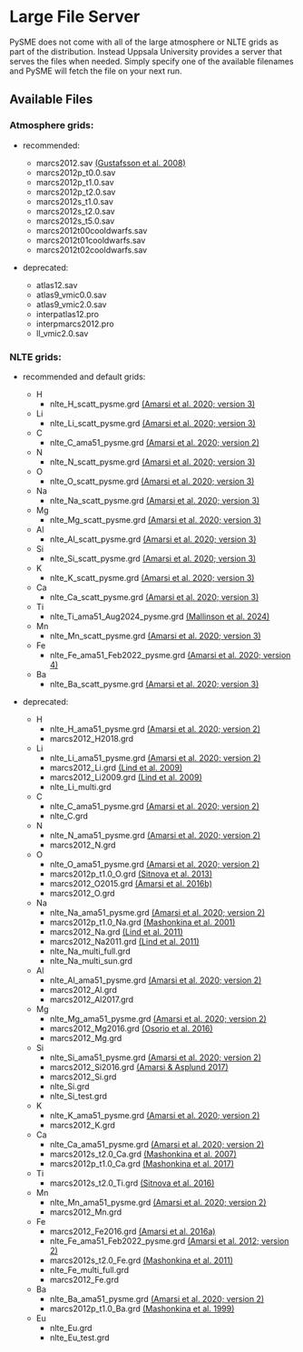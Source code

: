 # Large File Server

PySME does not come with all of the large atmosphere or NLTE grids
as part of the distribution. Instead Uppsala University provides
a server that serves the files when needed. Simply specify one of
the available filenames and PySME will fetch the file on your next run.

## Available Files

### Atmosphere grids:

- recommended:
  - marcs2012.sav [(Gustafsson et al. 2008)](https://ui.adsabs.harvard.edu/abs/2008A%26A...486..951G)
  - marcs2012p_t0.0.sav
  - marcs2012p_t1.0.sav
  - marcs2012p_t2.0.sav
  - marcs2012s_t1.0.sav
  - marcs2012s_t2.0.sav
  - marcs2012s_t5.0.sav
  - marcs2012t00cooldwarfs.sav
  - marcs2012t01cooldwarfs.sav
  - marcs2012t02cooldwarfs.sav

- deprecated:
  - atlas12.sav
  - atlas9_vmic0.0.sav
  - atlas9_vmic2.0.sav
  - interpatlas12.pro
  - interpmarcs2012.pro
  - ll_vmic2.0.sav

### NLTE grids:

- recommended and default grids:
  - H
    - nlte_H_scatt_pysme.grd [(Amarsi et al. 2020; version 3)](https://ui.adsabs.harvard.edu/abs/2020A%26A...642A..62A)
  - Li
    - nlte_Li_scatt_pysme.grd [(Amarsi et al. 2020; version 3)](https://ui.adsabs.harvard.edu/abs/2020A%26A...642A..62A)
  - C
    - nlte_C_ama51_pysme.grd [(Amarsi et al. 2020; version 2)](https://ui.adsabs.harvard.edu/abs/2020A%26A...642A..62A)
  - N
    - nlte_N_scatt_pysme.grd [(Amarsi et al. 2020; version 3)](https://ui.adsabs.harvard.edu/abs/2020A%26A...642A..62A)
  - O
    - nlte_O_scatt_pysme.grd [(Amarsi et al. 2020; version 3)](https://ui.adsabs.harvard.edu/abs/2020A%26A...642A..62A)
  - Na
    - nlte_Na_scatt_pysme.grd [(Amarsi et al. 2020; version 3)](https://ui.adsabs.harvard.edu/abs/2020A%26A...642A..62A)
  - Mg
    - nlte_Mg_scatt_pysme.grd [(Amarsi et al. 2020; version 3)](https://ui.adsabs.harvard.edu/abs/2020A%26A...642A..62A)
  - Al
    - nlte_Al_scatt_pysme.grd [(Amarsi et al. 2020; version 3)](https://ui.adsabs.harvard.edu/abs/2020A%26A...642A..62A)
  - Si
    - nlte_Si_scatt_pysme.grd [(Amarsi et al. 2020; version 3)](https://ui.adsabs.harvard.edu/abs/2020A%26A...642A..62A)
  - K
    - nlte_K_scatt_pysme.grd [(Amarsi et al. 2020; version 3)](https://ui.adsabs.harvard.edu/abs/2020A%26A...642A..62A)
  - Ca
    - nlte_Ca_scatt_pysme.grd [(Amarsi et al. 2020; version 3)](https://ui.adsabs.harvard.edu/abs/2020A%26A...642A..62A)
  - Ti 
    - nlte_Ti_ama51_Aug2024_pysme.grd [(Mallinson et al. 2024)](https://ui.adsabs.harvard.edu/abs/2024A%26A...687A...5M/)
  - Mn
    - nlte_Mn_scatt_pysme.grd [(Amarsi et al. 2020; version 3)](https://ui.adsabs.harvard.edu/abs/2020A%26A...642A..62A)
  - Fe
    - nlte_Fe_ama51_Feb2022_pysme.grd [(Amarsi et al. 2020; version 4)](https://ui.adsabs.harvard.edu/abs/2020A%26A...642A..62A)
  - Ba
    - nlte_Ba_scatt_pysme.grd [(Amarsi et al. 2020; version 3)](https://ui.adsabs.harvard.edu/abs/2020A%26A...642A..62A)

- deprecated:
  - H 
    - nlte_H_ama51_pysme.grd [(Amarsi et al. 2020; version 2)](https://ui.adsabs.harvard.edu/abs/2020A%26A...642A..62A)
    - marcs2012_H2018.grd
  - Li
    - nlte_Li_ama51_pysme.grd [(Amarsi et al. 2020; version 2)](https://ui.adsabs.harvard.edu/abs/2020A%26A...642A..62A)
    - marcs2012_Li.grd [(Lind et al. 2009)](https://ui.adsabs.harvard.edu/abs/2009A%26A...503..541L)
    - marcs2012_Li2009.grd [(Lind et al. 2009)](https://ui.adsabs.harvard.edu/abs/2009A%26A...503..541L)
    - nlte_Li_multi.grd
  - C
    - nlte_C_ama51_pysme.grd [(Amarsi et al. 2020; version 2)](https://ui.adsabs.harvard.edu/abs/2020A%26A...642A..62A)
    - nlte_C.grd
  - N 
    - nlte_N_ama51_pysme.grd [(Amarsi et al. 2020; version 2)](https://ui.adsabs.harvard.edu/abs/2020A%26A...642A..62A)
    - marcs2012_N.grd
  - O
    - nlte_O_ama51_pysme.grd  [(Amarsi et al. 2020; version 2)](https://ui.adsabs.harvard.edu/abs/2020A%26A...642A..62A)
    - marcs2012p_t1.0_O.grd [(Sitnova et al. 2013)](https://ui.adsabs.harvard.edu/abs/2013AstL...39..126S)
    - marcs2012_O2015.grd [(Amarsi et al. 2016b)](https://ui.adsabs.harvard.edu/abs/2016MNRAS.455.3735A)
    - marcs2012_O.grd
  - Na
    - nlte_Na_ama51_pysme.grd  [(Amarsi et al. 2020; version 2)](https://ui.adsabs.harvard.edu/abs/2020A%26A...642A..62A)
    - marcs2012p_t1.0_Na.grd [(Mashonkina et al. 2001)](https://ui.adsabs.harvard.edu/abs/2000ARep...44..790M)
    - marcs2012_Na.grd [(Lind et al. 2011)](https://ui.adsabs.harvard.edu/abs/2011A%26A...528A.103L)
    - marcs2012_Na2011.grd [(Lind et al. 2011)](https://ui.adsabs.harvard.edu/abs/2011A%26A...528A.103L)
    - nlte_Na_multi_full.grd
    - nlte_Na_multi_sun.grd
  - Al 
    - nlte_Al_ama51_pysme.grd [(Amarsi et al. 2020; version 2)](https://ui.adsabs.harvard.edu/abs/2020A%26A...642A..62A)
    - marcs2012_Al.grd
    - marcs2012_Al2017.grd
  - Mg
    - nlte_Mg_ama51_pysme.grd  [(Amarsi et al. 2020; version 2)](https://ui.adsabs.harvard.edu/abs/2020A%26A...642A..62A)
    - marcs2012_Mg2016.grd [(Osorio et al. 2016)](https://ui.adsabs.harvard.edu/abs/2016A%26A...586A.120O)
    - marcs2012_Mg.grd
  - Si
    - nlte_Si_ama51_pysme.grd [(Amarsi et al. 2020; version 2)](https://ui.adsabs.harvard.edu/abs/2020A%26A...642A..62A)
    - marcs2012_Si2016.grd [(Amarsi & Asplund 2017)](https://ui.adsabs.harvard.edu/abs/2017MNRAS.464..264A)
    - marcs2012_Si.grd
    - nlte_Si.grd
    - nlte_Si_test.grd
  - K
    - nlte_K_ama51_pysme.grd [(Amarsi et al. 2020; version 2)](https://ui.adsabs.harvard.edu/abs/2020A%26A...642A..62A)
    - marcs2012_K.grd
  - Ca
    - nlte_Ca_ama51_pysme.grd  [(Amarsi et al. 2020; version 2)](https://ui.adsabs.harvard.edu/abs/2020A%26A...642A..62A)
    - marcs2012s_t2.0_Ca.grd [(Mashonkina et al. 2007)](https://ui.adsabs.harvard.edu/abs/2007A%26A...461..261M)
    - marcs2012p_t1.0_Ca.grd [(Mashonkina et al. 2017)](https://ui.adsabs.harvard.edu/abs/2007A%26A...461..261M)
  - Ti
    - marcs2012s_t2.0_Ti.grd [(Sitnova et al. 2016)](https://ui.adsabs.harvard.edu/abs/2016MNRAS.461.1000S)
  - Mn
    - nlte_Mn_ama51_pysme.grd [(Amarsi et al. 2020; version 2)](https://ui.adsabs.harvard.edu/abs/2020A%26A...642A..62A)
    - marcs2012_Mn.grd
  - Fe
    - marcs2012_Fe2016.grd [(Amarsi et al. 2016a)](https://ui.adsabs.harvard.edu/abs/2016MNRAS.463.1518A)
    - nlte_Fe_ama51_Feb2022_pysme.grd [(Amarsi et al. 2012; version 2)](https://ui.adsabs.harvard.edu/abs/2021A%26A...653A.141A/abstract)
    - marcs2012s_t2.0_Fe.grd [(Mashonkina et al. 2011)](https://ui.adsabs.harvard.edu/abs/2011A%26A...528A..87M)
    - nlte_Fe_multi_full.grd
    - marcs2012_Fe.grd
  - Ba
    - nlte_Ba_ama51_pysme.grd [(Amarsi et al. 2020; version 2)](https://ui.adsabs.harvard.edu/abs/2020A%26A...642A..62A)
    - marcs2012p_t1.0_Ba.grd [(Mashonkina et al. 1999)](https://ui.adsabs.harvard.edu/abs/1999A%26A...343..519M)
  - Eu
    - nlte_Eu.grd
    - nlte_Eu_test.grd